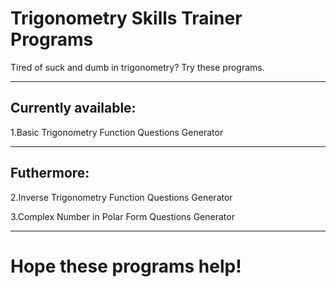 # Trigonometry Skills Trainer Programs
Tired of suck and dumb in trigonometry? Try these programs.

---

Currently available:
-
1.Basic Trigonometry Function Questions Generator

---

Futhermore:
-
2.Inverse Trigonometry Function Questions Generator

3.Complex Number in Polar Form Questions Generator

---

# Hope these programs help!
